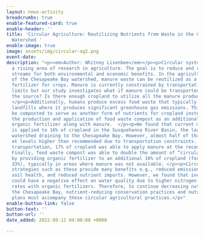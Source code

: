 ```yaml
---
layout: news-activity
breadcrumbs: true
enable-featured-card: true
enable-header: ''
title: 'Circular Agriculture: Reutilizing Nutrients from Waste in the Chesapeake Bay
  Watershed '
enable-image: true
image: assets/img/circular-ag2.png
event-date: 
description: "<p><em>Author: Whitney Lisenbee</em></p><p>Circular systems have become
  a rising area of research in agriculture. The goal is to reduce and recycle waste
  streams for both environmental and economic benefits. In the agricultural regions
  of the Chesapeake Bay watershed, manure waste can be reutilized as a source of organic
  fertilizer for crops. Manure is currently constrained by transportation and storage
  limits but our study investigates what if manure could be transported further from
  the source? Is there enough cropland to utilize all the manure produced in the region?
  </p><p>Additionally, humans produce excess food waste that typically ends up in
  landfills where it produces significant greenhouse gas emissions. This waste could
  be composted to serve as another form of nutrients for cropland instead. We studied
  the production and application of food waste compost as an additional source of
  organic fertilizer along with manure.  </p><p>We found that current manure production
  is applied to 16% of cropland in the Susquehanna River Basin, the largest agricultural
  watershed draining to the Chesapeake Bay. However, almost half of that is applied
  at levels higher than recommended due to transportation constraints. With improved
  transportation, 17% of cropland was able to apply manure at the recommended rate.
  Finally, food waste compost was able to double the amount of “circular” cropland
  by providing organic fertilizer to an additional 16% of cropland (for a total of
  33%), typically in areas where manure was not available. </p><p>Circular agricultural
  strategies such as these provide many benefits e.g., reduced emissions, improved
  soil health, and reduced nutrient imports. However, we found that increased circularity
  could have a negative effect on water quality due to higher nitrogen application
  rates with organic fertilizers. Therefore, to continue decreasing nutrients reaching
  the Chesapeake Bay, nutrient-reducing conservation practices and nutrient management
  plans must accompany these circular agricultural practices.</p>"
enable-button-link: false
button-text: ''
button-url: ''
date_added: 2022-09-12 04:00:00 +0000

---
```


